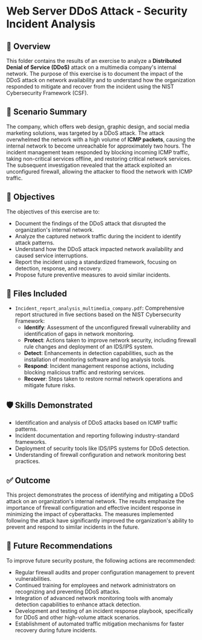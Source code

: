 # Web Server DDoS Attack - Security Incident Analysis

## 📌 Overview

This folder contains the results of an exercise to analyze a **Distributed Denial of Service (DDoS)** attack on a multimedia company's internal network. The purpose of this exercise is to document the impact of the DDoS attack on network availability and to understand how the organization responded to mitigate and recover from the incident using the NIST Cybersecurity Framework (CSF).

## 🧩 Scenario Summary

The company, which offers web design, graphic design, and social media marketing solutions, was targeted by a DDoS attack. The attack overwhelmed the network with a high volume of **ICMP packets**, causing the internal network to become unreachable for approximately two hours. The incident management team responded by blocking incoming ICMP traffic, taking non-critical services offline, and restoring critical network services. The subsequent investigation revealed that the attack exploited an unconfigured firewall, allowing the attacker to flood the network with ICMP traffic.

## 🎯 Objectives

The objectives of this exercise are to:

* Document the findings of the DDoS attack that disrupted the organization's internal network.
* Analyze the captured network traffic during the incident to identify attack patterns.
* Understand how the DDoS attack impacted network availability and caused service interruptions.
* Report the incident using a standardized framework, focusing on detection, response, and recovery.
* Propose future preventive measures to avoid similar incidents.

## 📁 Files Included

* `Incident_report_analysis_multimedia_company.pdf`: Comprehensive report structured in five sections based on the NIST Cybersecurity Framework:
  * **Identify**: Assessment of the unconfigured firewall vulnerability and identification of gaps in network monitoring.
  * **Protect**: Actions taken to improve network security, including firewall rule changes and deployment of an IDS/IPS system.
  * **Detect**: Enhancements in detection capabilities, such as the installation of monitoring software and log analysis tools.
  * **Respond**: Incident management response actions, including blocking malicious traffic and restoring services.
  * **Recover**: Steps taken to restore normal network operations and mitigate future risks.

## 🛡️ Skills Demonstrated

* Identification and analysis of DDoS attacks based on ICMP traffic patterns.
* Incident documentation and reporting following industry-standard frameworks.
* Deployment of security tools like IDS/IPS systems for DDoS detection.
* Understanding of firewall configuration and network monitoring best practices.

## ✅ Outcome

This project demonstrates the process of identifying and mitigating a DDoS attack on an organization's internal network. The results emphasize the importance of firewall configuration and effective incident response in minimizing the impact of cyberattacks. The measures implemented following the attack have significantly improved the organization's ability to prevent and respond to similar incidents in the future.

## 🔮 Future Recommendations

To improve future security posture, the following actions are recommended:
* Regular firewall audits and proper configuration management to prevent vulnerabilities.
* Continued training for employees and network administrators on recognizing and preventing DDoS attacks.
* Integration of advanced network monitoring tools with anomaly detection capabilities to enhance attack detection.
* Development and testing of an incident response playbook, specifically for DDoS and other high-volume attack scenarios.
* Establishment of automated traffic mitigation mechanisms for faster recovery during future incidents.
